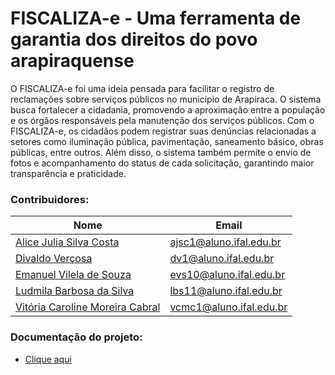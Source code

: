 # FISCALIZA-e - Uma ferramenta de garantia dos direitos do povo arapiraquense

O FISCALIZA-e foi uma ideia pensada para facilitar o registro de reclamações sobre serviços públicos no município de Arapiraca. O sistema busca fortalecer a cidadania, promovendo a aproximação entre a população e os órgãos responsáveis pela manutenção dos serviços públicos.
	Com o FISCALIZA-e, os cidadãos podem registrar suas denúncias relacionadas a setores como iluminação pública, pavimentação, saneamento básico, obras públicas, entre outros. Além disso, o sistema também permite o envio de fotos e acompanhamento do status de cada solicitação, garantindo maior transparência e praticidade.

### Contribuidores:
| Nome | Email |
|------|-------|
| [Alice Julia Silva Costa](https://github.com/Alljuly) | ajsc1@aluno.ifal.edu.br |
| [Divaldo Verçosa](https://github.com/Divaldoh) | dv1@aluno.ifal.edu.br |
| [Emanuel Vilela de Souza](https://github.com/emanuelvsz) | evs10@aluno.ifal.edu.br |
| [Ludmila Barbosa da Silva](https://github.com/ludmilabss) | lbs11@aluno.ifal.edu.br |
| [Vitória Caroline Moreira Cabral](https://github.com/viitoriamoreirac) | vcmc1@aluno.ifal.edu.br |


### Documentação do projeto:
* [Clique aqui](https://docs.google.com/document/d/1FgHwa22v6Ebj0CAUKz-03oDhSKhRNhcwm44bfObQvD8/edit?usp=sharing)
